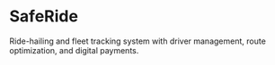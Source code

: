# SafeRide
Ride-hailing and fleet tracking system with driver management, route optimization, and digital payments.
